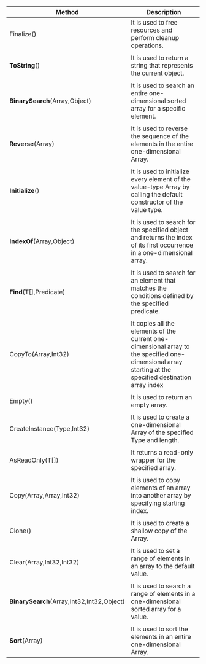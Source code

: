 
| **Method**                                 | **Description**                                                                                                                                          |
| ------------------------------------------ | -------------------------------------------------------------------------------------------------------------------------------------------------------- |
| Finalize()                                 | It is used to free resources and perform cleanup operations.                                                                                             |
|                                            |                                                                                                                                                          |
| **ToString**()                             | It is used to return a string that represents the current object.                                                                                        |
|                                            |                                                                                                                                                          |
| **BinarySearch**(Array,Object)             | It is used to search an entire one-dimensional sorted array for a specific element.                                                                      |
|                                            |                                                                                                                                                          |
| **Reverse**(Array)                         | It is used to reverse the sequence of the elements in the entire one-dimensional Array.                                                                  |
|                                            |                                                                                                                                                          |
| **Initialize**()                           | It is used to initialize every element of the value-type Array by calling the default constructor of the value type.                                     |
|                                            |                                                                                                                                                          |
| **IndexOf**(Array,Object)                  | It is used to search for the specified object and returns the index of its first occurrence in a one-dimensional array.                                  |
|                                            |                                                                                                                                                          |
| **Find**<T>(T[],Predicate<T>)              | It is used to search for an element that matches the conditions defined by the specified predicate.                                                      |
|                                            |                                                                                                                                                          |
| CopyTo(Array,Int32)                        | It copies all the elements of the current one-dimensional array to the specified one-dimensional array starting at the specified destination array index |
|                                            |                                                                                                                                                          |
| Empty<T>()                                 | It is used to return an empty array.                                                                                                                     |
|                                            |                                                                                                                                                          |
| CreateInstance(Type,Int32)                 | It is used to create a one-dimensional Array of the specified Type and length.                                                                           |
|                                            |                                                                                                                                                          |
| AsReadOnly<T>(T[])                         | It returns a read-only wrapper for the specified array.                                                                                                  |
|                                            |                                                                                                                                                          |
| Copy(Array,Array,Int32)                    | It is used to copy elements of an array into another array by specifying starting index.                                                                 |
|                                            |                                                                                                                                                          |
| Clone()                                    | It is used to create a shallow copy of the Array.                                                                                                        |
|                                            |                                                                                                                                                          |
| Clear(Array,Int32,Int32)                   | It is used to set a range of elements in an array to the default value.                                                                                  |
|                                            |                                                                                                                                                          |
| **BinarySearch**(Array,Int32,Int32,Object) | It is used to search a range of elements in a one-dimensional sorted array for a value.                                                                  |
|                                            |                                                                                                                                                          |
| **Sort**(Array)                            | It is used to sort the elements in an entire one-dimensional Array.                                                                                      |
